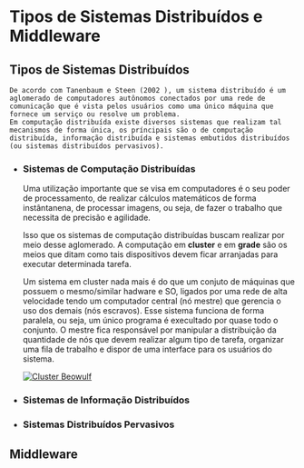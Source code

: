# Tipos de Sistemas Distribuídos e Middleware

## Tipos de Sistemas Distribuídos

    De acordo com Tanenbaum e Steen (2002 ), um sistema distribuído é um aglomerado de computadores autônomos conectados por uma rede de comunicação que é vista pelos usuários como uma único máquina que fornece um serviço ou resolve um problema.
    Em computação distribuída existe diversos sistemas que realizam tal mecanismos de forma única, os príncipais são o de computação distribuída, informação distribuída e sistemas embutidos distribuídos (ou sistemas distribuídos pervasivos).

- ### Sistemas de Computação Distribuídas

    Uma utilização importante que se visa em computadores é o seu poder de processamento, de realizar cálculos matemáticos de forma instântanena, de processar imagens, ou seja, de fazer o trabalho que necessita de precisão e agilidade.

    Isso que os sistemas de computação distribuídas buscam realizar por meio desse aglomerado. A computação em **cluster** e em **grade** são os meios que ditam como tais dispositivos devem ficar arranjadas para executar determinada tarefa.

    Um sistema em cluster nada mais é do que um conjuto de máquinas que possuem o mesmo/similar hadware e SO, ligados por uma rede de alta velocidade tendo um computador central (nó mestre) que gerencia o uso dos demais (nós escravos). Esse sistema funciona de forma paralela, ou seja, um único programa é execultado por quase todo o conjunto. O mestre fica responsável por manipular a distribuição da quantidade de nós que devem realizar algum tipo de tarefa, organizar uma fila de trabalho e dispor de uma interface para os usuários do sistema.

    [![Cluster Beowulf]()](https://pt.wikipedia.org/wiki/Aglomerado_Beowulf#/media/Ficheiro:Beowulf-cluster-the-borg.jpg)



- ### Sistemas de Informação Distribuídos



- ### Sistemas Distribuídos Pervasivos

## Middleware